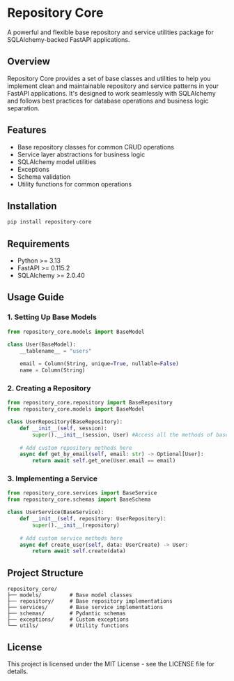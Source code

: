 # Repository Core

A powerful and flexible base repository and service utilities package for SQLAlchemy-backed FastAPI applications.

## Overview

Repository Core provides a set of base classes and utilities to help you implement clean and maintainable repository and service patterns in your FastAPI applications. It's designed to work seamlessly with SQLAlchemy and follows best practices for database operations and business logic separation.

## Features

- Base repository classes for common CRUD operations
- Service layer abstractions for business logic
- SQLAlchemy model utilities
- Exceptions
- Schema validation
- Utility functions for common operations

## Installation

```bash
pip install repository-core
```

## Requirements

- Python >= 3.13
- FastAPI >= 0.115.2
- SQLAlchemy >= 2.0.40

## Usage Guide

### 1. Setting Up Base Models

```python
from repository_core.models import BaseModel

class User(BaseModel):
    __tablename__ = "users"
    
    email = Column(String, unique=True, nullable=False)
    name = Column(String)
```

### 2. Creating a Repository

```python
from repository_core.repository import BaseRepository
from repository_core.models import BaseModel

class UserRepository(BaseRepository):
    def __init__(self, session):
        super().__init__(session, User) #Access all the methods of base-repository
    
    # Add custom repository methods here
    async def get_by_email(self, email: str) -> Optional[User]:
        return await self.get_one(User.email == email)
```

### 3. Implementing a Service

```python
from repository_core.services import BaseService
from repository_core.schemas import BaseSchema

class UserService(BaseService):
    def __init__(self, repository: UserRepository):
        super().__init__(repository)
    
    # Add custom service methods here
    async def create_user(self, data: UserCreate) -> User:
        return await self.create(data)
```

## Project Structure

```
repository_core/
├── models/         # Base model classes
├── repository/     # Base repository implementations
├── services/       # Base service implementations
├── schemas/        # Pydantic schemas
├── exceptions/     # Custom exceptions
└── utils/          # Utility functions
```

## License

This project is licensed under the MIT License - see the LICENSE file for details.




